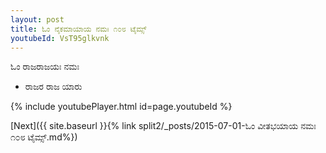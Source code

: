 ```yaml
---
layout: post
title: ಓಂ ನೈಕಮಾಯಾಯ ನಮಃ ೧೦೮ ಟೈಮ್ಸ್
youtubeId: VsT95glkvnk
---
```

 
 
 ಓಂ ರಾಜರಾಜಯಃ ನಮಃ  
 
 -  ರಾಜರ ರಾಜ ಯಾರು 
 
  
 
  
 
 
 
 
 
 


{% include youtubePlayer.html id=page.youtubeId %}
 
[Next]({{ site.baseurl }}{% link  split2/_posts/2015-07-01-ಓಂ ವೀತಭಯಾಯ ನಮಃ ೧೦೮ ಟೈಮ್ಸ್.md%})
 
